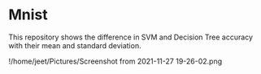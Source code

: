 # Mnist
This repository shows the difference in SVM and Decision Tree accuracy with their mean and standard deviation.

!/home/jeet/Pictures/Screenshot from 2021-11-27 19-26-02.png
